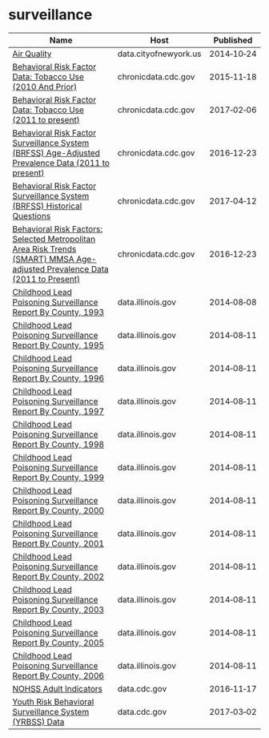 # surveillance

Name | Host | Published
---- | ---- | ---------
[Air Quality](../datasets/c3uy-2p5r.md) | data.cityofnewyork.us | 2014&#x2011;10&#x2011;24
[Behavioral Risk Factor Data: Tobacco Use (2010 And Prior)](../datasets/fpp2-pp25.md) | chronicdata.cdc.gov | 2015&#x2011;11&#x2011;18
[Behavioral Risk Factor Data: Tobacco Use (2011 to present)](../datasets/wsas-xwh5.md) | chronicdata.cdc.gov | 2017&#x2011;02&#x2011;06
[Behavioral Risk Factor Surveillance System (BRFSS) Age-Adjusted Prevalence Data (2011 to present)](../datasets/d2rk-yvas.md) | chronicdata.cdc.gov | 2016&#x2011;12&#x2011;23
[Behavioral Risk Factor Surveillance System (BRFSS) Historical Questions](../datasets/iuq5-y9ct.md) | chronicdata.cdc.gov | 2017&#x2011;04&#x2011;12
[Behavioral Risk Factors: Selected Metropolitan Area Risk Trends (SMART) MMSA Age-adjusted Prevalence Data (2011 to Present)](../datasets/at7e-uhkc.md) | chronicdata.cdc.gov | 2016&#x2011;12&#x2011;23
[Childhood Lead Poisoning Surveillance Report By County, 1993](../datasets/uv4i-3vjj.md) | data.illinois.gov | 2014&#x2011;08&#x2011;08
[Childhood Lead Poisoning Surveillance Report By County, 1995](../datasets/dbhr-k9az.md) | data.illinois.gov | 2014&#x2011;08&#x2011;11
[Childhood Lead Poisoning Surveillance Report By County, 1996](../datasets/3bh3-buby.md) | data.illinois.gov | 2014&#x2011;08&#x2011;11
[Childhood Lead Poisoning Surveillance Report By County, 1997](../datasets/49a7-bxui.md) | data.illinois.gov | 2014&#x2011;08&#x2011;11
[Childhood Lead Poisoning Surveillance Report By County, 1998](../datasets/59z9-v5dm.md) | data.illinois.gov | 2014&#x2011;08&#x2011;11
[Childhood Lead Poisoning Surveillance Report By County, 1999](../datasets/efei-wcw7.md) | data.illinois.gov | 2014&#x2011;08&#x2011;11
[Childhood Lead Poisoning Surveillance Report By County, 2000](../datasets/2gd6-gdgp.md) | data.illinois.gov | 2014&#x2011;08&#x2011;11
[Childhood Lead Poisoning Surveillance Report By County, 2001](../datasets/y6me-irr4.md) | data.illinois.gov | 2014&#x2011;08&#x2011;11
[Childhood Lead Poisoning Surveillance Report By County, 2002](../datasets/263f-wyus.md) | data.illinois.gov | 2014&#x2011;08&#x2011;11
[Childhood Lead Poisoning Surveillance Report By County, 2003](../datasets/wb36-dzf6.md) | data.illinois.gov | 2014&#x2011;08&#x2011;11
[Childhood Lead Poisoning Surveillance Report By County, 2005](../datasets/2myf-3pnn.md) | data.illinois.gov | 2014&#x2011;08&#x2011;11
[Childhood Lead Poisoning Surveillance Report By County, 2006](../datasets/qqhr-nmt6.md) | data.illinois.gov | 2014&#x2011;08&#x2011;11
[NOHSS Adult Indicators](../datasets/jz6n-v26y.md) | data.cdc.gov | 2016&#x2011;11&#x2011;17
[Youth Risk Behavioral Surveillance System (YRBSS) Data](../datasets/3596-ayf6.md) | data.cdc.gov | 2017&#x2011;03&#x2011;02

